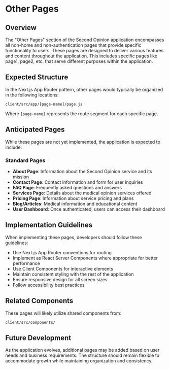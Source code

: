 # Other Pages

## Overview

The "Other Pages" section of the Second Opinion application encompasses all non-home and non-authentication pages that provide specific functionality to users. These pages are designed to deliver various features and content throughout the application. This includes specific pages like page1, page2, etc. that serve different purposes within the application.

## Expected Structure

In the Next.js App Router pattern, other pages would typically be organized in the following locations:

```
client/src/app/[page-name]/page.js
```

Where `[page-name]` represents the route segment for each specific page.

## Anticipated Pages

While these pages are not yet implemented, the application is expected to include:

### Standard Pages
- **About Page**: Information about the Second Opinion service and its mission
- **Contact Page**: Contact information and form for user inquiries
- **FAQ Page**: Frequently asked questions and answers
- **Services Page**: Details about the medical opinion services offered
- **Pricing Page**: Information about service pricing and plans
- **Blog/Articles**: Medical information and educational content
- **User Dashboard**: Once authenticated, users can access their dashboard

## Implementation Guidelines

When implementing these pages, developers should follow these guidelines:

- Use Next.js App Router conventions for routing
- Implement as React Server Components where appropriate for better performance
- Use Client Components for interactive elements
- Maintain consistent styling with the rest of the application
- Ensure responsive design for all screen sizes
- Follow accessibility best practices

## Related Components

These pages will likely utilize shared components from:

```
client/src/components/
```

## Future Development

As the application evolves, additional pages may be added based on user needs and business requirements. The structure should remain flexible to accommodate growth while maintaining organization and consistency.